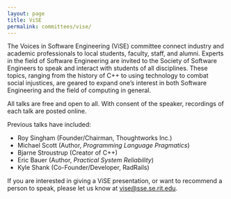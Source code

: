 ```yaml
---
layout: page
title: ViSE
permalink: committees/vise/
---
```


The Voices in Software Engineering (ViSE) committee connect industry and academic professionals to local students, faculty, staff, and alumni. Experts in the field of Software Engineering are invited to the Society of Software Engineers to speak and interact with students of all disciplines. These topics, ranging from the history of C++ to using technology to combat social injustices, are geared to expand one’s interest in both Software Engineering and the field of computing in general.

All talks are free and open to all. With consent of the speaker, recordings of each talk are posted online.

Previous talks have included:

* Roy Singham (Founder/Chairman, Thoughtworks Inc.)
* Michael Scott (Author, _Programming Language Pragmatics_)
* Bjarne Stroustrup (Creator of C++)
* Eric Bauer (Author, _Practical System Reliability_)
* Kyle Shank (Co-Founder/Developer, RadRails)

If you are interested in giving a ViSE presentation, or want to recommend a person to speak, please let us know at <vise@sse.se.rit.edu>.